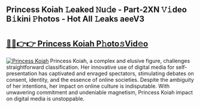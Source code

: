 ## Princess Koiah 𝙻eaked 𝙽u𝚍e - Part-2XN 𝚅𝚒deo B𝚒kini 𝙿hotos - Hot All 𝙻eaks aeeV3

# <h2><a href="http://ld30fr.urlbe.top/?page=Princess+Koiah">🔗🔗👉👉 Princess Koiah P𝚑oto𝚜Vid𝚎o</a></h2>

[![Princess Koiah](https://i.imgur.com/eBuTRDB.gif)](http://ld30fr.urlbe.top/?page=Princess+Koiah)
Princess Koiah, a complex and elusive figure, challenges straightforward classification. Her innovative use of digital media for self-presentation has captivated and enraged spectators, stimulating debates on consent, identity, and the essence of online societies. Despite the ambiguity of her intentions, her impact on online culture is indisputable. With unwavering commitment and undeniable magnetism, Princess Koiah impact on digital media is unstoppable.
